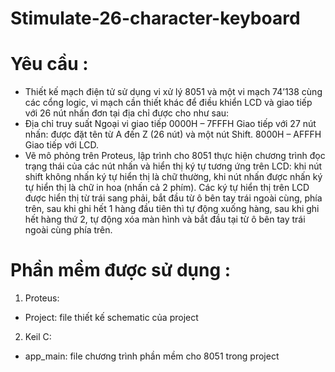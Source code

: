 # Stimulate-26-character-keyboard
# Yêu cầu : 
-  Thiết kế mạch điện tử sử dụng vi xử lý 8051 và một vi mạch 74’138 cùng các cổng logic, vi mạch cần thiết khác để điều khiển LCD và giao tiếp với 26 nút nhấn đơn tại địa chỉ được cho như sau:
-  Địa chỉ truy suất	Ngoại vi giao tiếp
      0000H – 7FFFH	Giao tiếp với 27 nút nhấn: được đặt tên từ A đến Z (26 nút) và một nút Shift.
      8000H – AFFFH	Giao tiếp với LCD.
 -  Vẽ mô phỏng trên Proteus, lập trình cho 8051 thực hiện chương trình đọc trạng thái của các nút nhấn và hiển thị ký tự tương ứng trên LCD: khi nút shift không nhấn ký tự hiển thị là chữ thường, khi nút nhấn được nhấn ký tự hiển thị là chữ in hoa (nhấn cả 2 phím). Các ký tự hiển thị trên LCD được hiển thị từ trái sang phải, bắt đầu từ ô bên tay trái ngoài cùng, phía trên, sau khi ghi hết 1 hàng đầu tiên thì tự động xuống hàng, sau khi ghi hết hàng thứ 2, tự động xóa màn hình và bắt đầu tại từ ô bên tay trái ngoài cùng phía trên.
# Phần mềm được sử dụng :
1. Proteus:
- Project: file thiết kế schematic của project
2. Keil C:
- app_main: file chương trình phần mềm cho 8051 trong project
